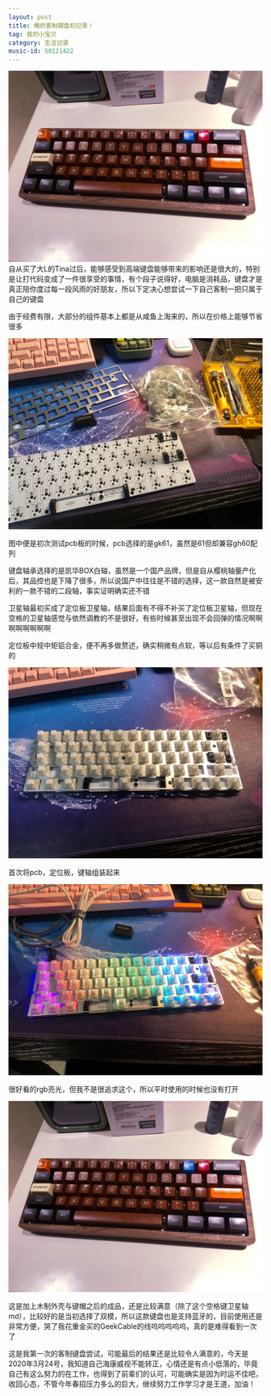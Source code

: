 ```yaml
---
layout: post
title: 俺的客制键盘初记录！
tag: 我的小宝贝
category: 生活记录
music-id: 50121422
---
```

![](\image\2020-03-24\微信图片_20200324205154.jpg)
自从买了大L的Tina过后，能够感受到高端键盘能够带来的影响还是很大的，特别是让打代码变成了一件很享受的事情，有个段子说得好，电脑是消耗品，键盘才是真正陪你度过每一段风雨的好朋友，所以下定决心想尝试一下自己客制一把只属于自己的键盘

由于经费有限，大部分的组件基本上都是从咸鱼上淘来的，所以在价格上能够节省很多

![](\image\2020-03-24\微信图片_20200324205019.jpg)

图中便是初次测试pcb板的时候，pcb选择的是gk61，虽然是61但却兼容gh60配列

键盘轴承选择的是凯华BOX白轴，虽然是一个国产品牌，但是自从樱桃轴量产化后，其品控也是下降了很多，所以说国产中往往是不错的选择，这一款自然是被安利的一款不错的二段轴，事实证明确实还不错

卫星轴最初买成了定位板卫星轴，结果后面有不得不补买了定位板卫星轴，但现在空格的卫星轴感觉与依然调教的不是很好，有些时候甚至出现不会回弹的情况啊啊啊啊啊啊啊啊

定位板中规中矩铝合金，便不再多做赘述，确实稍微有点软，等以后有条件了买铜的

![](\image\2020-03-24\微信图片_20200324205033.jpg)

首次将pcb，定位板，键轴组装起来

![](\image\2020-03-24\微信图片_20200324205145.jpg)

很好看的rgb亮光，但我不是很追求这个，所以平时使用的时候也没有打开

![](\image\2020-03-24\微信图片_20200324205154.jpg)

这是加上木制外壳与键帽之后的成品，还是比较满意（除了这个空格键卫星轴md），比较好的是当初选择了双模，所以这款键盘也是支持蓝牙的，目前使用还是非常方便，哭了我花重金买的GeekCable的线呜呜呜呜呜，真的是难得看到一次了

这是我第一次的客制键盘尝试，可能最后的结果还是比较令人满意的，今天是2020年3月24号，我知道自己海康威视不能转正，心情还是有点小低落的，毕竟自己有这么努力的在工作，也得到了前辈们的认可，可能确实是因为时运不佳吧，收回心态，不管今年春招压力多么的巨大，继续努力工作学习才是王道，加油！